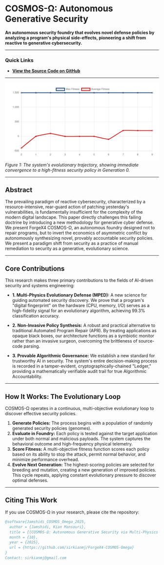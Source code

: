 # COSMOS-Ω: Autonomous Generative Security

**An autonomous security foundry that evolves novel defense policies by analyzing a program's physical side-effects, pioneering a shift from reactive to generative cybersecurity.**

---

### Quick Links

*   **[View the Source Code on GitHub](https://github.com/sirkianmj/ForgeX4-COSMOS-Omega)**

<!-- 
When you are ready, you can add these links back in:
* **[Read the Full Research Paper](#)** 
* **[Try the Live Interactive Demo](#)**
-->

---

![Evolutionary Trajectory Analysis](evolutionary_trajectory.png)
*Figure 1: The system's evolutionary trajectory, showing immediate convergence to a high-fitness security policy in Generation 0.*

---

## Abstract

The prevailing paradigm of reactive cybersecurity, characterized by a resource-intensive, rear-guard action of patching yesterday's vulnerabilities, is fundamentally insufficient for the complexity of the modern digital landscape. This paper directly challenges this failing doctrine by introducing a new methodology for generative cyber defense. We present ForgeX4 COSMOS-Ω, an autonomous foundry designed not to repair programs, but to invert the economics of asymmetric conflict by autonomously synthesizing novel, provably accountable security policies. We present a paradigm shift from security as a practice of manual remediation to security as a generative, evolutionary science.

---

## Core Contributions

This research makes three primary contributions to the fields of AI-driven security and systems engineering:

*   **1. Multi-Physics Evolutionary Defense (MPED):** A new science for guiding automated security discovery. We prove that a program's "digital fingerprint" on the hardware (CPU, memory, I/O) serves as a high-fidelity signal for an evolutionary algorithm, achieving 99.3% classification accuracy.

*   **2. Non-Invasive Policy Synthesis:** A robust and practical alternative to traditional Automated Program Repair (APR). By treating applications as opaque black boxes, our architecture functions as a symbiotic monitor rather than an invasive surgeon, overcoming the brittleness of source-code parsing.

*   **3. Provable Algorithmic Governance:** We establish a new standard for trustworthy AI in security. The system's entire decision-making process is recorded in a tamper-evident, cryptographically-chained "Ledger," providing a mathematically verifiable audit trail for true Algorithmic Accountability.

---

## How It Works: The Evolutionary Loop

COSMOS-Ω operates in a continuous, multi-objective evolutionary loop to discover effective security policies.

1.  **Generate Policies:** The process begins with a population of randomly generated security policies (genomes).
2.  **Evaluate in Foundry:** Each policy is tested against the target application under both normal and malicious payloads. The system captures the behavioral outcome and high-frequency physical telemetry.
3.  **Score Fitness:** A multi-objective fitness function scores each policy based on its ability to stop the attack, permit normal behavior, and minimize performance overhead.
4.  **Evolve Next Generation:** The highest-scoring policies are selected for breeding and mutation, creating a new generation of improved policies. This cycle repeats, applying constant evolutionary pressure to discover optimal defenses.

---

## Citing This Work

If you use COSMOS-Ω in your research, please cite the repository:

```bibtex
@software{Jamshidi_COSMOS_Omega_2025,
  author = {Jamshidi, Kian Mansouri},
  title = {{COSMOS-Ω: Autonomous Generative Security via Multi-Physics Evolutionary Defense}},
  month = {10},
  year = {2025},
  url = {https://github.com/sirkianmj/ForgeX4-COSMOS-Omega}
}
Contact: sirkianmj@gmail.com
